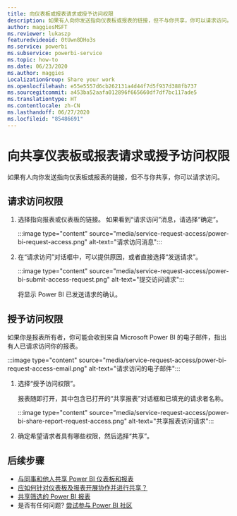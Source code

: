 ```yaml
---
title: 向仪表板或报表请求或授予访问权限
description: 如果有人向你发送指向仪表板或报表的链接，但不与你共享，你可以请求访问。
author: maggiesMSFT
ms.reviewer: lukaszp
featuredvideoid: 0tUwn8DHo3s
ms.service: powerbi
ms.subservice: powerbi-service
ms.topic: how-to
ms.date: 06/23/2020
ms.author: maggies
LocalizationGroup: Share your work
ms.openlocfilehash: e55e5557d6cb262131a4d44f7d5f937d388fb737
ms.sourcegitcommit: a453ba52aafa012896f665660df7df7bc117ade5
ms.translationtype: HT
ms.contentlocale: zh-CN
ms.lasthandoff: 06/27/2020
ms.locfileid: "85486691"
---
```

# <a name="request-or-grant-access-to-shared-dashboards-or-reports"></a>向共享仪表板或报表请求或授予访问权限

如果有人向你发送指向仪表板或报表的链接，但不与你共享，你可以请求访问。 

## <a name="request-access"></a>请求访问权限

1. 选择指向报表或仪表板的链接。 如果看到“请求访问”消息，请选择“确定”。

    :::image type="content" source="media/service-request-access/power-bi-request-access.png" alt-text="请求访问消息":::

1. 在“请求访问”对话框中，可以提供原因，或者直接选择“发送请求”。

    :::image type="content" source="media/service-request-access/power-bi-submit-access-request.png" alt-text="提交访问请求":::

    将显示 Power BI 已发送请求的确认。

## <a name="grant-access"></a>授予访问权限

如果你是报表所有者，你可能会收到来自 Microsoft Power BI 的电子邮件，指出有人已请求访问你的报表。

:::image type="content" source="media/service-request-access/power-bi-request-access-email.png" alt-text="请求访问的电子邮件":::

1. 选择“授予访问权限”。

    报表随即打开，其中包含已打开的“共享报表”对话框和已填充的请求者名称。

    :::image type="content" source="media/service-request-access/power-bi-share-report-request-access.png" alt-text="共享报表访问请求":::

1. 确定希望请求者具有哪些权限，然后选择“共享”。

## <a name="next-steps"></a>后续步骤

- [与同事和他人共享 Power BI 仪表板和报表](service-share-dashboards.md)
- [应如何针对仪表板及报表开展协作并进行共享？](service-how-to-collaborate-distribute-dashboards-reports.md)
- [共享筛选的 Power BI 报表](service-share-reports.md)
- 是否有任何问题? [尝试参与 Power BI 社区](https://community.powerbi.com/)
